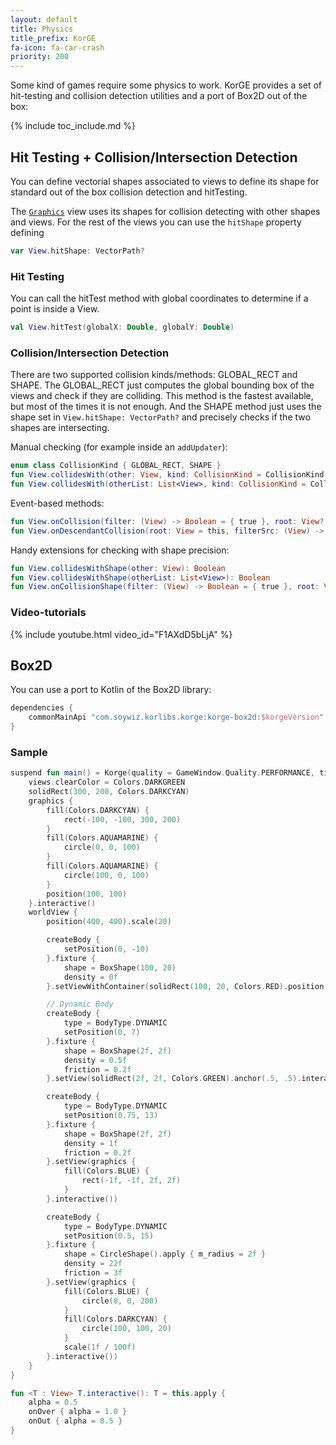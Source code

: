 ```yaml
---
layout: default
title: Physics
title_prefix: KorGE
fa-icon: fa-car-crash
priority: 200
---
```


Some kind of games require some physics to work.
KorGE provides a set of hit-testing and collision detection utilities
and a port of Box2D out of the box:

{% include toc_include.md %}

## Hit Testing + Collision/Intersection Detection

You can define vectorial shapes associated to views to define
its shape for standard out of the box collision detection and hitTesting.

The [`Graphics`](/korge/views_standard#graphics) view uses
its shapes for collision detecting with other shapes and views.
For the rest of the views you can use the `hitShape` property defining

```kotlin
var View.hitShape: VectorPath?
```

### Hit Testing

You can call the hitTest method with global coordinates
to determine if a point is inside a View.

```kotlin
val View.hitTest(globalX: Double, globalY: Double)
```

### Collision/Intersection Detection

There are two supported collision kinds/methods: GLOBAL_RECT and SHAPE.
The GLOBAL_RECT just computes the global bounding box of the views
and check if they are colliding.
This method is the fastest available, but most of the times it is not enough.
And the SHAPE method just uses the shape set in `View.hitShape: VectorPath?`
and precisely checks if the two shapes are intersecting.

Manual checking (for example inside an `addUpdater`):

```kotlin
enum class CollisionKind { GLOBAL_RECT, SHAPE }
fun View.collidesWith(other: View, kind: CollisionKind = CollisionKind.GLOBAL_RECT): Boolean
fun View.collidesWith(otherList: List<View>, kind: CollisionKind = CollisionKind.GLOBAL_RECT): Boolean
```

Event-based methods:

```kotlin
fun View.onCollision(filter: (View) -> Boolean = { true }, root: View? = null, kind: CollisionKind = CollisionKind.GLOBAL_RECT, callback: View.(View) -> Unit): Cancellable
fun View.onDescendantCollision(root: View = this, filterSrc: (View) -> Boolean = { true }, filterDst: (View) -> Boolean = { true }, kind: CollisionKind = CollisionKind.GLOBAL_RECT, callback: View.(View) -> Unit): Cancellable
```

Handy extensions for checking with shape precision:

```kotlin
fun View.collidesWithShape(other: View): Boolean
fun View.collidesWithShape(otherList: List<View>): Boolean
fun View.onCollisionShape(filter: (View) -> Boolean = { true }, root: View? = null, callback: View.(View) -> Unit): Cancellable
```

### Video-tutorials

{% include youtube.html video_id="F1AXdD5bLjA" %}

## Box2D

You can use a port to Kotlin of the Box2D library:

```kotlin
dependencies {
    commonMainApi "com.soywiz.korlibs.korge:korge-box2d:$korgeVersion"
}
```

### Sample

```kotlin
suspend fun main() = Korge(quality = GameWindow.Quality.PERFORMANCE, title = "My Awesome Box2D Game!") {
	views.clearColor = Colors.DARKGREEN
	solidRect(300, 200, Colors.DARKCYAN)
	graphics {
		fill(Colors.DARKCYAN) {
			rect(-100, -100, 300, 200)
		}
		fill(Colors.AQUAMARINE) {
			circle(0, 0, 100)
		}
		fill(Colors.AQUAMARINE) {
			circle(100, 0, 100)
		}
		position(100, 100)
	}.interactive()
	worldView {
		position(400, 400).scale(20)

		createBody {
			setPosition(0, -10)
		}.fixture {
			shape = BoxShape(100, 20)
			density = 0f
		}.setViewWithContainer(solidRect(100, 20, Colors.RED).position(-50, -10).interactive())

		// Dynamic Body
		createBody {
			type = BodyType.DYNAMIC
			setPosition(0, 7)
		}.fixture {
			shape = BoxShape(2f, 2f)
			density = 0.5f
			friction = 0.2f
		}.setView(solidRect(2f, 2f, Colors.GREEN).anchor(.5, .5).interactive())

		createBody {
			type = BodyType.DYNAMIC
			setPosition(0.75, 13)
		}.fixture {
			shape = BoxShape(2f, 2f)
			density = 1f
			friction = 0.2f
		}.setView(graphics {
			fill(Colors.BLUE) {
				rect(-1f, -1f, 2f, 2f)
			}
		}.interactive())

		createBody {
			type = BodyType.DYNAMIC
			setPosition(0.5, 15)
		}.fixture {
			shape = CircleShape().apply { m_radius = 2f }
			density = 22f
			friction = 3f
		}.setView(graphics {
			fill(Colors.BLUE) {
				circle(0, 0, 200)
			}
			fill(Colors.DARKCYAN) {
				circle(100, 100, 20)
			}
			scale(1f / 100f)
		}.interactive())
	}
}

fun <T : View> T.interactive(): T = this.apply {
	alpha = 0.5
	onOver { alpha = 1.0 }
	onOut { alpha = 0.5 }
}
```